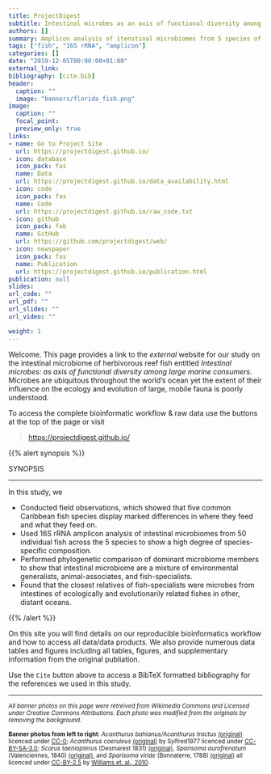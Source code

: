 ```yaml
---
title: ProjectDigest
subtitle: Intestinal microbes as an axis of functional diversity among large marine consumers
authors: []
summary: Amplicon analysis of itenstinal microbiomes from 5 species of herbivorous reef fish.
tags: ["fish", "16S rRNA", "amplicon"]
categories: []
date: "2019-12-05T00:00:00+01:00"
external_link:
bibliography: [cite.bib]
header:
  caption: ""
  image: "banners/florida_fish.png"
image:
  caption: ""
  focal_point:
  preview_only: true
links:
- name: Go to Project Site
  url: https://projectdigest.github.io/
- icon: database
  icon_pack: fas
  name: Data
  url: https://projectdigest.github.io/data_availability.html
- icon: code
  icon_pack: fas
  name: Code
  url: https://projectdigest.github.io/raw_code.txt
- icon: github
  icon_pack: fab
  name: GitHub
  url: https://github.com/projectdigest/web/
- icon: newspaper
  icon_pack: fas
  name: Publication
  url: https://projectdigest.github.io/publication.html
publication: null
slides:
url_code: ""
url_pdf: ""
url_slides: ""
url_video: ""

weight: 1
---
```


Welcome. This page provides a link to the <em>external</em> website for our study on the intestinal microbiome of herbivorous reef fish entitled <em>Intestinal microbes: as axis of functional diversity among large marine consumers</em>. Microbes are ubiquitous throughout the world’s ocean yet the extent of their influence on the ecology and evolution of large, mobile fauna is poorly understood.
<br/>

To access the complete bioinformatic workflow & raw data use the buttons at the top of the page or visit
>https://projectdigest.github.io/

{{% alert synopsis %}}

SYNOPSIS
<hr>
In this study, we

- Conducted field observations, which showed that five common Caribbean fish species display marked differences in where they feed and what they feed on.
- Used 16S rRNA amplicon analysis of intestinal microbiomes from 50 individual fish across the 5 species to show a high degree of species-specific composition.
- Performed phylogenetic comparison of  dominant microbiome members to show that intestinal microbiome are a mixture of  environmental generalists, animal-associates, and fish-specialists.
- Found that the closest relatives of fish-specialists were microbes from intestines of ecologically and evolutionarily related fishes in other, distant oceans.

{{% /alert %}}

On this site you will find details on our reproducible bioinformatics workflow and how to access all data/data products. We also provide numerous data tables and figures including all tables, figures, and supplementary information from the original publiation.

Use the `Cite` button above to access a BibTeX formatted bibliography for the references we used in this study.

<hr/>

<p><small>
<em>All banner photos on this page were retreived from Wikimedia Commons and Licensed under Creative Commons Attributions. Each photo was modified from the originals by removing the background</em>.

**Banner photos from left to right**: <em>Acanthurus bahianus/Acanthurus tractus </em><a href="https://commons.wikimedia.org/wiki/Category:Acanthurus_bahianus#/media/File:Acanthurus_bahianus_SI2.jpg">(original)</a> licenced under <a href="https://creativecommons.org/share-your-work/public-domain/cc0">CC-0</a>; <em>Acanthurus coeruleus </em><a href="https://commons.wikimedia.org/wiki/File:Fish13092009a.jpg">(original)</a> by Sylfred1977 licenced under <a href="https://creativecommons.org/licenses/by-sa/3.0/">CC-BY-SA-3.0</a>; <em>Scarus taeniopterus</em> (Desmarest 1831) <a href="https://commons.wikimedia.org/wiki/File:Scarus_taeniopterus_-_pone.0010676.g130.png">(original)</a>, <em>Sparisoma aurofrenatum</em> (Valenciennes, 1840) <a href="https://commons.wikimedia.org/wiki/File:Sparisoma_aurofrenatum_-_pone.0010676.g133.png">(original)</a>, and <em>Sparisoma viride</em> (Bonnaterre, 1788) <a href="https://commons.wikimedia.org/wiki/File:Stoplight-parrotfish.jpg">(original)</a> all licenced under <a href="https://creativecommons.org/licenses/by/2.5/">CC-BY-2.5</a> by <a href="https://doi.org/10.1371/journal.pone.0010676">Williams et. al., 2010</a>.
</small></p>
